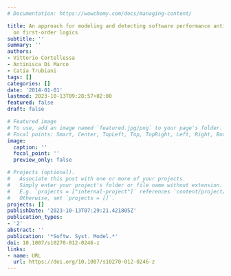 ```yaml
---
# Documentation: https://wowchemy.com/docs/managing-content/

title: An approach for modeling and detecting software performance antipatterns based
  on first-order logics
subtitle: ''
summary: ''
authors:
- Vittorio Cortellessa
- Antinisca Di Marco
- Catia Trubiani
tags: []
categories: []
date: '2014-01-01'
lastmod: 2023-10-13T09:28:57+02:00
featured: false
draft: false

# Featured image
# To use, add an image named `featured.jpg/png` to your page's folder.
# Focal points: Smart, Center, TopLeft, Top, TopRight, Left, Right, BottomLeft, Bottom, BottomRight.
image:
  caption: ''
  focal_point: ''
  preview_only: false

# Projects (optional).
#   Associate this post with one or more of your projects.
#   Simply enter your project's folder or file name without extension.
#   E.g. `projects = ["internal-project"]` references `content/project/deep-learning/index.md`.
#   Otherwise, set `projects = []`.
projects: []
publishDate: '2023-10-13T07:29:21.421805Z'
publication_types:
- '2'
abstract: ''
publication: '*Softw. Syst. Model.*'
doi: 10.1007/s10270-012-0246-z
links:
- name: URL
  url: https://doi.org/10.1007/s10270-012-0246-z
---
```

